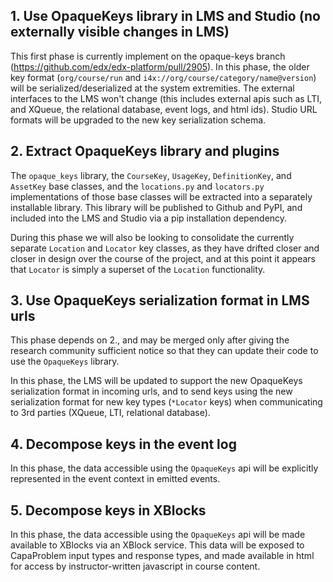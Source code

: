 ## 1. Use OpaqueKeys library in LMS and Studio (no externally visible changes in LMS)
This first phase is currently implement on the opaque-keys branch (https://github.com/edx/edx-platform/pull/2905). In this phase, the older key format (`org/course/run` and `i4x://org/course/category/name@version`) will be serialized/deserialized at the system extremities. The external interfaces to the LMS won't change (this includes external apis such as LTI, and XQueue, the relational database, event logs, and html ids). Studio URL formats will be upgraded to the new key serialization schema.

## 2. Extract OpaqueKeys library and plugins
The `opaque_keys` library, the `CourseKey`, `UsageKey`, `DefinitionKey`, and `AssetKey` base classes, and the `locations.py` and `locators.py` implementations of those base classes will be extracted into a separately installable library. This library will be published to Github and PyPI, and included into the LMS and Studio via a pip installation dependency.

During this phase we will also be looking to consolidate the currently separate `Location` and `Locator` key classes, as they have drifted closer and closer in design over the course of the project, and at this point it appears that `Locator` is simply a superset of the `Location` functionality.

## 3. Use OpaqueKeys serialization format in LMS urls
This phase depends on 2., and may be merged only after giving the research community sufficient notice so that they can update their code to use the `OpaqueKeys` library.

In this phase, the LMS will be updated to support the new OpaqueKeys serialization format in incoming urls, and to send keys using the new serialization format for new key types (`*Locator` keys) when communicating to 3rd parties (XQueue, LTI, relational database).

## 4. Decompose keys in the event log
In this phase, the data accessible using the `OpaqueKeys` api will be explicitly represented in the event context in emitted events.

## 5. Decompose keys in XBlocks
In this phase, the data accessible using the `OpaqueKeys` api will be made available to XBlocks via an XBlock service. This data will be exposed to CapaProblem input types and response types, and made available in html for access by instructor-written javascript in course content.